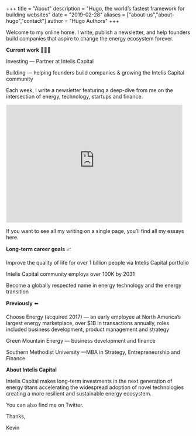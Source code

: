 +++
title = "About"
description = "Hugo, the world’s fastest framework for building websites"
date = "2019-02-28"
aliases = ["about-us","about-hugo","contact"]
author = "Hugo Authors"
+++

Welcome to my online home. I write, publish a newsletter, and help founders build companies that aspire to change the energy ecosystem forever.


**Current work** 👨🏻‍💻

‍Investing — Partner at Intelis Capital

‍Building — helping founders build companies & growing the Intelis Capital community
‍


Each week, I write a newsletter featuring a deep-dive from me on the intersection of energy, technology, startups and finance. 

<iframe src="https://thechargingstation.substack.com/embed" width="480" height="320" style="border:1px solid #EEE; background:white;" frameborder="0"scrolling="no"></iframe>

If you want to see all my writing on a single page, you’ll find all my essays here.


**Long-term career goals** 📈

Improve the quality of life for over 1 billion people via Intelis Capital portfolio

Intelis Capital community employs over 100K by 2031

Become a globally respected name in energy technology and the energy transition


**Previously** ⬅️

Choose Energy (acquired 2017) — an early employee at North America’s largest energy marketplace, over $1B in transactions annually, roles included business development, product management and strategy

Green Mountain Energy — business development and finance

Southern Methodist University —MBA in Strategy, Entrepreneurship and Finance




**About Intelis Capital**

Intelis Capital makes long-term investments in the next generation of energy titans accelerating the widespread adoption of novel technologies creating a more resilient and sustainable energy ecosystem.

You can also find me on Twitter.

Thanks,

Kevin